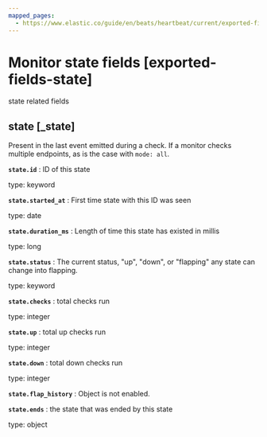```yaml
---
mapped_pages:
  - https://www.elastic.co/guide/en/beats/heartbeat/current/exported-fields-state.html
---
```


<!-- This file is generated! See scripts/generate_fields_docs.py -->

# Monitor state fields [exported-fields-state]

state related fields

## state [_state]

Present in the last event emitted during a check. If a monitor checks multiple endpoints, as is the case with `mode: all`.

**`state.id`**
:   ID of this state

type: keyword


**`state.started_at`**
:   First time state with this ID was seen

type: date


**`state.duration_ms`**
:   Length of time this state has existed in millis

type: long


**`state.status`**
:   The current status, "up", "down", or "flapping" any state can change into flapping.

type: keyword


**`state.checks`**
:   total checks run

type: integer


**`state.up`**
:   total up checks run

type: integer


**`state.down`**
:   total down checks run

type: integer


**`state.flap_history`**
:   Object is not enabled.


**`state.ends`**
:   the state that was ended by this state

type: object



